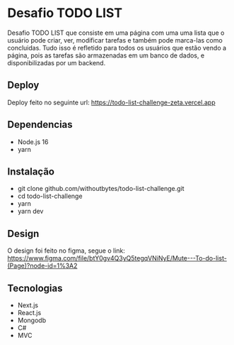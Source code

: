 
# Desafio TODO LIST

Desafio TODO LIST que consiste em uma página com uma uma lista que o usuário pode criar, ver, modificar tarefas e também pode marca-las como concluidas.
Tudo isso é refletido para todos os usuários que estão vendo a página, pois as tarefas são armazenadas em um banco de dados, e disponibilizadas por um backend.

## Deploy
Deploy feito no seguinte url: https://todo-list-challenge-zeta.vercel.app

## Dependencias
- Node.js 16
- yarn

## Instalação
- git clone github.com/withoutbytes/todo-list-challenge.git
- cd todo-list-challenge
- yarn
- yarn dev

## Design
O design foi feito no figma, segue o link:
https://www.figma.com/file/btY0gv4Q3yQ5tegqVNiNyE/Mute---To-do-list-(Page)?node-id=1%3A2

## Tecnologias
- Next.js
- React.js
- Mongodb
- C#
- MVC
